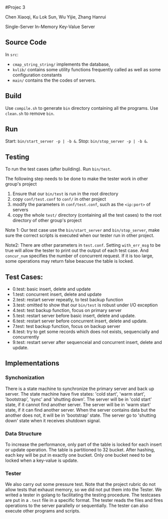 #Projec 3

Chen Xiaoqi, Ku Lok Sun, Wu Yijie, Zhang Hanrui

Single-Server In-Memory Key-Value Server

## Source Code

In `src`: 
-  `cmap_string_string/` implements the database, 
-  `kvlib/` contains some utility functions frequently called as well as some configuration constants
-  `main/` contains the the codes of servers.

## Build

Use `compile.sh` to generate `bin` directory containing all the programs.
Use `clean.sh` to remove `bin`.

## Run

Start: `bin/start_server -p | -b &`.
Stop: `bin/stop_server -p | -b &`.

## Testing

To run the test cases (after building).
Run `bin/test`.


The following step needs to be done to make the tester work in other group's project

  1. Ensure that our `bin/test` is run in the root directory
  2. copy `conf/test.conf` to `conf/` in other project
  3. modify the parameters in `conf/test.conf`, such as the `<ip:port>` of servers 
  4. copy the whole `test/` directory (containing all the test cases) to the root directory of other group's project

Note 1: Our test case use the `bin/start_server` and `bin/stop_server`,
make sure the correct scripts is executed when our tester run in other project.

Note2: There are other parameters in `test.conf`. Setting `with_err_msg` to be true will allow the tester to print out the output of each test case. And `concur_num` specifies the number of concurrent request. If it is too large, some operations may return false beacuse the table is locked.



## Test Cases:

- 0.test: basic insert, delete and update
- 1.test: concurrent insert, delete and update
- 2.test: restart server repeatly, to test backup function
- 3.test: omitted to show that our `bin/test` is robust under I/O exception
- 4.test: test backup function, focus on primary server
- 5.test: restart server before basic insert, delete and update.
- 6.test: restart server before concurrent insert, delete and update.
- 7.test: test backup function, focus on backup server
- 8.test: try to get some records which does not exists, sequencially and concurrently
- 9.test: restart server after sequenceial and concurrent insert, delete and update.



## Implementations

### Synchonization

There is a state machine to synchronize the primary server and back up server.
The state machine have five states: 'cold start', 'warm start', 'bootstrap', 'sync' and 'shutting down'.
The server will be in 'cold start' state, if it cannot find another server.
The server will be in 'warm start' state, if it can find another server.
When the server contains data but the another does not, it will be in 'bootstrap' state.
The server go to 'shutting down' state when it receives shutdown signal.

### Data Structure

To increase the performance, only part of the table is locked for each insert or update operation.
The table is partitioned to 32 bucket. After hashing, each key will be put in exactly one bucket.
Only one bucket need to be locked when a key-value is update.

### Tester

We also carry out some pressure test. Note that the project rubric do not allow tests that exhaust memory, so we did not put them into the Tester.
We writed a tester in golang to facilitating the testing procedure. 
The testcases are put in a `.test` file in a specific format. 
The tester reads the files and fires operations to the server parallelly or sequentially.
The tester can also execute other programs and scripts.

